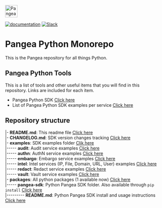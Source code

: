<a href="https://pangea.cloud?utm_source=github&utm_medium=python-sdk" target="_blank" rel="noopener noreferrer">
  <img src="https://pangea-marketing.s3.us-west-2.amazonaws.com/pangea-color.svg" alt="Pangea Logo" height="40" />
</a>

<br />

[![documentation](https://img.shields.io/badge/documentation-pangea-blue?style=for-the-badge&labelColor=551B76)](https://pangea.cloud/docs/sdk/python/)
[![Slack](https://img.shields.io/badge/Slack-4A154B?style=for-the-badge&logo=slack&logoColor=white)](https://pangea.cloud/join-slack/)

# Pangea Python Monorepo

This is the Pangea repository for all things Python.

## Pangea Python Tools

This is a list of tools and other useful items that you will find in this repository. Links are included for each item.

- Pangea Python SDK [Click here](/packages/pangea-sdk)
- List of Pangea Python SDK examples per service [Click here](/examples)


## Repository structure

|- **README.md**: This readme file [Click here](/README.md)  
|- **CHANGELOG.md**: SDK version changes tracking [Click here](/CHANGELOG.md)  
|- **examples**: SDK examples folder [Clik here](/examples)  
|----- **audit**: Audit service examples [Click here](/examples/audit)  
|----- **authn**: AuthN service examples [Click here](/examples/authn)  
|----- **embargo**: Embargo service examples [Click here](/examples/embargo)  
|----- **intel**: Intel services (IP, File, Domain, URL, User) examples [Click here](/examples/intel)  
|----- **redact**: Redact service examples [Click here](/examples/redact)  
|----- **vault**: Vault service examples [Click here](/examples/vault)  
|- **packages**: All python packages (1 available now) [Click here](/packages)  
|----- **pangea-sdk**: Python Pangea SDK folder. Also available through `pip install` [Click here](/packages/pangea-sdk)  
|--------- **README.md**: Python Pangea SDK install and usage instructions [Click here](/packages/pangea-sdk/README.md)  
